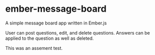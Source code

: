 # ember-message-board
A simple message board app written in Ember.js

User can post questions, edit, and delete questions.  Answers can be applied to the question as well as deleted.

This was an assement test.
